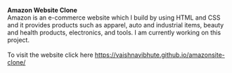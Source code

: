 <b>Amazon Website Clone</b><br>
Amazon is an e-commerce website which  I build by using HTML and CSS and it provides products such as apparel, auto and industrial items, beauty and health products, electronics, and tools. I am currently working on this project.
<br><br>
To visit the website click here https://vaishnavibhute.github.io/amazonsite-clone/
